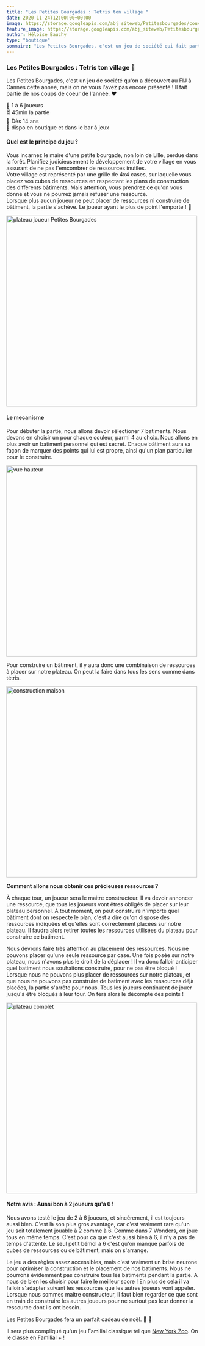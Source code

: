 ```yaml
---
title: "Les Petites Bourgades : Tetris ton village "
date: 2020-11-24T12:00:00+00:00
image: https://storage.googleapis.com/abj_siteweb/Petitesbourgades/couverture.jpg
feature_image: https://storage.googleapis.com/abj_siteweb/Petitesbourgades/couverture.jpg
author: Héloïse Bauchy
type: "boutique"
sommaire: "Les Petites Bourgades, c'est un jeu de société qui fait partie de nos coups de coeur de l'année"
---
```

### Les Petites Bourgades : Tetris ton village :post_office:

Les Petites Bourgades, c'est un jeu de société qu'on a découvert au FIJ à Cannes cette année, mais on ne vous l'avez pas encore présenté ! Il fait partie de nos coups de coeur de l'année. :heart:

:busts_in_silhouette:  1 à 6 joueurs <br>
:hourglass_flowing_sand: 45min la partie <br>
:birthday: Dès 14 ans <br>
:game_die: dispo en boutique et dans le bar à jeux <br>


#### Quel est le principe du jeu ?

Vous incarnez le maire d'une petite bourgade, non loin de Lille, perdue dans la forêt. Planifiez judicieusement le développement de votre village en vous assurant de ne pas l'emcombrer de ressources inutiles. <br>
Votre village est représenté par une grille de 4x4 cases, sur laquelle vous placez vos cubes de ressources en respectant les plans de construction des différents bâtiments. Mais attention, vous prendrez ce qu'on vous donne et vous ne pourrez jamais refuser une ressource. <br>
Lorsque plus aucun joueur ne peut placer de ressources ni construire de bâtiment, la partie s'achève. Le joueur ayant le plus de point l'emporte ! :star2:

<img src="https://storage.googleapis.com/abj_siteweb/Petitesbourgades/zoom%20joli.jpg" alt="plateau joueur Petites Bourgades" width="500"/>

#### Le mecanisme

Pour débuter la partie, nous allons devoir sélectioner 7 batiments. Nous devons en choisir un pour chaque couleur, parmi 4 au choix.
Nous allons en plus avoir un batiment personnel qui est secret.
Chaque bâtiment aura sa façon de marquer des points qui lui est propre, ainsi qu'un plan particulier pour le construire.

<img src="https://storage.googleapis.com/abj_siteweb/Petitesbourgades/vue%20hauteur.jpg" alt="vue hauteur" width="500"/>

Pour construire un bâtiment, il y aura donc une combinaison de ressources à placer sur notre plateau. On peut la faire dans tous les sens comme dans tétris.

<img src="https://storage.googleapis.com/abj_siteweb/Petitesbourgades/construction%20maison.jpg" alt="construction maison" width="500"/>

**Comment allons nous obtenir ces précieuses ressources ?**

À chaque tour, un joueur sera le maitre constructeur. Il va devoir annoncer une ressource, que tous les joueurs vont êtres obligés de placer sur leur plateau personnel.
À tout moment, on peut construire n'importe quel bâtiment dont on respecte le plan, c'est à dire qu'on dispose des ressources indiquées et qu'elles sont correctement placées sur notre plateau. Il faudra alors retirer toutes les ressources utilisées du plateau pour construire ce batiment.

Nous devrons faire très attention au placement des ressources. Nous ne pouvons placer qu'une seule ressource par case. Une fois posée sur notre plateau, nous n'avons plus le droit de la déplacer ! Il va donc falloir anticiper quel batiment nous souhaitons construire, pour ne pas être bloqué !
Lorsque nous ne pouvons plus placer de ressources sur notre plateau, et que nous ne pouvons pas construire de batiment avec les ressources déjà placées, la partie s'arrête pour nous.
Tous les joueurs continuent de jouer jusqu'à être bloqués à leur tour. On fera alors le décompte des points !

<img src="https://storage.googleapis.com/abj_siteweb/Petitesbourgades/terrain%20complet%20vue%20diago.jpg" alt="plateau complet" width="500"/>


#### Notre avis : Aussi bon à 2 joueurs qu'à 6 !

Nous avons testé le jeu de 2 à 6 joueurs, et sincèrement, il est toujours aussi bien. C'est là son plus gros avantage, car c'est vraiment rare qu'un jeu soit totalement jouable à 2 comme à 6.
Comme dans 7 Wonders, on joue tous en même temps. C'est pour ça que c'est aussi bien à 6, il n'y a pas de temps d'attente.
Le seul petit bémol à 6 c'est qu'on manque parfois de cubes de ressources ou de bâtiment, mais on s'arrange.

Le jeu a des règles assez accessibles, mais c'est vraiment un brise neurone pour optimiser la construction et le placement de nos batiments. Nous ne pourrons évidemment pas construire tous les batiments pendant la partie. A nous de bien les choisir pour faire le meilleur score ! En plus de cela il va falloir s'adapter suivant les ressources que les autres joueurs vont appeler. Lorsque nous sommes maitre constructeur, il faut bien regarder ce que sont en train de construire les autres joueurs pour ne surtout pas leur donner la ressource dont ils ont besoin.

Les Petites Bourgades fera un parfait cadeau de noël. :gift: :santa:

Il sera plus compliqué qu'un jeu Familial classique tel que [New York Zoo](https://aubeaujeu.com/boutique/ny_zoo/). On le classe en Familial + !
